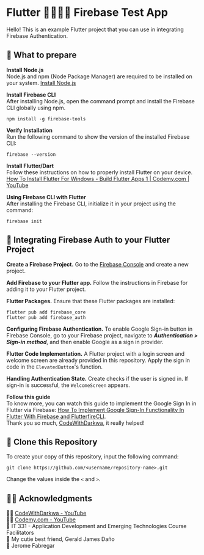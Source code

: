 # Flutter 🫱🏼‍🫲🏽 Firebase Test App

Hello!
This is an example Flutter project that you can use in integrating Firebase Authentication.

## 🤔 What to prepare
**Install Node.js**<br/>
Node.js and npm (Node Package Manager) are required to be installed on your system. [Install Node.js](nodejs.org)

**Install Firebase CLI**<br/>
After installing Node.js, open the command prompt and install the Firebase CLI globally using npm.
```
npm install -g firebase-tools
```

**Verify Installation**<br/>
Run the following command to show the version of the installed Firebase CLI:
```
firebase --version
```

**Install Flutter/Dart** <br/>
Follow these instructions on how to properly install Flutter on your device. <br/>
[How To Install Flutter For Windows - Build Flutter Apps 1 | Codemy.com | YouTube](https://www.youtube.com/watch?v=VFDbZk2xhO4)

**Using Firebase CLI with Flutter**<br/>
After installing the Firebase CLI, initialize it in your project using the command:
```
firebase init
```

## 🔗 Integrating Firebase Auth to your Flutter Project
**Create a Firebase Project.** Go to the [Firebase Console](https://console.firebase.google.com) and create a new project.

**Add Firebase to your Flutter app.** Follow the instructions in Firebase for adding it to your Flutter project.

**Flutter Packages.** Ensure that these Flutter packages are installed:
```
flutter pub add firebase_core
flutter pub add firebase_auth
```

**Configuring Firebase Authentication.** To enable Google Sign-in button in Firebase Console, go to your Firebase project, navigate to ***Authentication > Sign-in method***, and then enable Google as a sign in provider.

**Flutter Code Implementation.** A Flutter project with a login screen and welcome screen are already provided in this repository. Apply the sign in code in the ```ElevatedButton```'s function.

**Handling Authentication State.** Create checks if the user is signed in. If sign-in is successful, the ```WelcomeScreen``` appears.

**Follow this guide**<br/>
To know more, you can watch this guide to implement the Google Sign In in Flutter via Firebase:
[How To Implement Google Sign-In Functionality In Flutter With Firebase and FlutterfireCLI](https://www.youtube.com/watch?v=JEqlf0uBRyE).
<br/>Thank you so much, [CodeWithDarkwa](https://www.youtube.com/@CodeWithDarkwa), it really helped!

## 🔄️ Clone this Repository
To create your copy of this repository, input the following command:
```
git clone https://github.com/<username/repository-name>.git
```
Change the values inside the ```<``` and ```>```.
## 🫶🏻 Acknowledgments
👍🏻 [CodeWithDarkwa - YouTube](https://www.youtube.com/@CodeWithDarkwa)<br/>
👍🏻 [Codemy.com - YouTube](https://www.youtube.com/@Codemycom)<br/>
🏫 IT 331 - Application Development and Emerging Technologies Course Facilitators<br/>
🩶 My cutie best friend, Gerald James Da&ntilde;o<br/>
🩵 Jerome Fabregar
